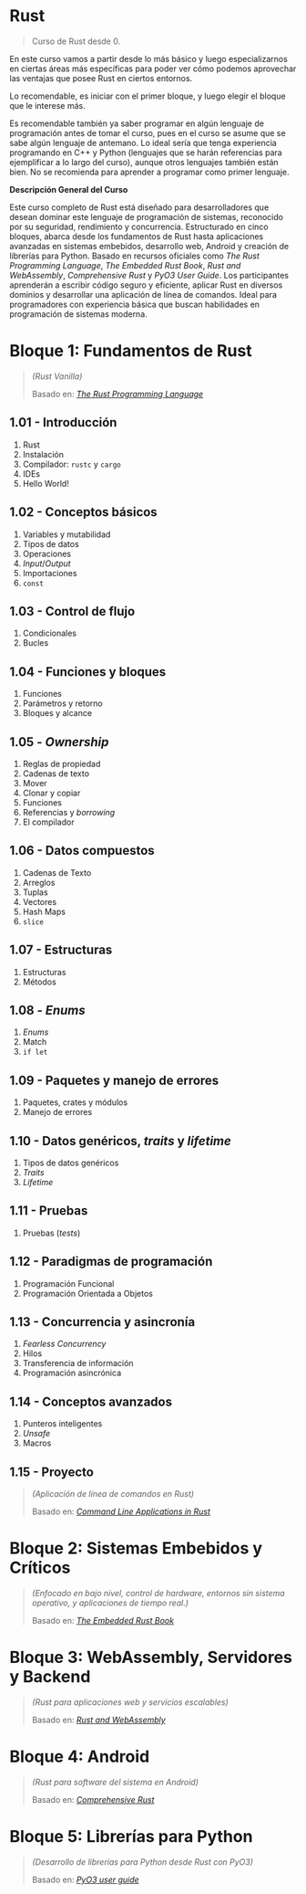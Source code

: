 # Rust
> Curso de Rust desde 0. 

En este curso vamos a partir desde lo más básico y luego especializarnos en ciertas áreas más específicas para poder ver cómo podemos aprovechar las ventajas que posee Rust en ciertos entornos.

Lo recomendable, es iniciar con el primer bloque, y luego elegir el bloque que le interese más.

Es recomendable también ya saber programar en algún lenguaje de programación antes de tomar el curso, pues en el curso se asume que se sabe algún lenguaje de antemano. Lo ideal sería que tenga experiencia programando en C++ y Python (lenguajes que se harán referencias para ejemplificar a lo largo del curso), aunque otros lenguajes también están bien. No se recomienda para aprender a programar como primer lenguaje.

**Descripción General del Curso**

Este curso completo de Rust está diseñado para desarrolladores que desean dominar este lenguaje de programación de sistemas, reconocido por su seguridad, rendimiento y concurrencia. Estructurado en cinco bloques, abarca desde los fundamentos de Rust hasta aplicaciones avanzadas en sistemas embebidos, desarrollo web, Android y creación de librerías para Python. Basado en recursos oficiales como *The Rust Programming Language*, *The Embedded Rust Book*, *Rust and WebAssembly*, *Comprehensive Rust* y *PyO3 User Guide*. Los participantes aprenderán a escribir código seguro y eficiente, aplicar Rust en diversos dominios y desarrollar una aplicación de línea de comandos. Ideal para programadores con experiencia básica que buscan habilidades en programación de sistemas moderna.

# Bloque 1: Fundamentos de Rust
>_(Rust Vanilla)_
>
> Basado en:
> [_The Rust Programming Language_](https://doc.rust-lang.org/book/title-page.html)

## 1.01 - Introducción
1. Rust
2. Instalación
3. Compilador: `rustc` y `cargo`
4. IDEs
5. Hello World!

## 1.02 - Conceptos básicos
1. Variables y mutabilidad
2. Tipos de datos
3. Operaciones
4. _Input_/_Output_
5. Importaciones
6. `const`

## 1.03 - Control de flujo
1. Condicionales
2. Bucles

## 1.04 - Funciones y bloques
1. Funciones
2. Parámetros y retorno
3. Bloques y alcance

## 1.05 - _Ownership_
1. Reglas de propiedad
2. Cadenas de texto
3. Mover
4. Clonar y copiar
5. Funciones
6. Referencias y _borrowing_
7. El compilador

## 1.06 - Datos compuestos
1. Cadenas de Texto
2. Arreglos
3. Tuplas
4. Vectores
5. Hash Maps
6. `slice`

## 1.07 - Estructuras
1. Estructuras
2. Métodos

## 1.08 - _Enums_
1. _Enums_
2. Match
3. `if let`

## 1.09 - Paquetes y manejo de errores
1. Paquetes, crates y módulos
2. Manejo de errores

## 1.10 - Datos genéricos, _traits_ y _lifetime_
1. Tipos de datos genéricos
2. _Traits_
3. _Lifetime_

## 1.11 - Pruebas
1. Pruebas (_tests_)

## 1.12 - Paradigmas de programación
1. Programación Funcional
2. Programación Orientada a Objetos

## 1.13 - Concurrencia y asincronía
1. _Fearless Concurrency_
2. Hilos
3. Transferencia de información
4. Programación asincrónica

## 1.14 - Conceptos avanzados
1. Punteros inteligentes
2. _Unsafe_
3. Macros

## 1.15 - Proyecto
> _(Aplicación de línea de comandos en Rust)_
>
> Basado en:
> [_Command Line Applications in Rust_](https://rust-cli.github.io/book/index.html)

# Bloque 2: Sistemas Embebidos y Críticos  
> _(Enfocado en bajo nivel, control de hardware, entornos sin sistema operativo, y aplicaciones de tiempo real.)_
>
> Basado en:
> [_The Embedded Rust Book_](https://docs.rust-embedded.org/book/)

# Bloque 3: WebAssembly, Servidores y Backend  
> _(Rust para aplicaciones web y servicios escalables)_
>
> Basado en:
> [_Rust and WebAssembly_](https://rustwasm.github.io/docs/book/)
>

# Bloque 4: Android  
> _(Rust para software del sistema en Android)_
>
> Basado en:
> [_Comprehensive Rust_](https://google.github.io/comprehensive-rust/index.html)

# Bloque 5: Librerías para Python  
> _(Desarrollo de librerías para Python desde Rust con PyO3)_
>
> Basado en:
> [_PyO3 user guide_](https://pyo3.rs/v0.26.0/index.html)